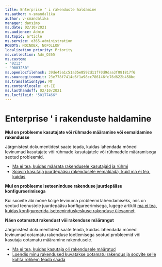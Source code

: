 ```yaml
---
title: Enterprise ' i rakenduste haldamine
ms.author: v-smandalika
author: v-smandalika
manager: dansimp
ms.date: 02/10/2021
ms.audience: Admin
ms.topic: article
ms.service: o365-administration
ROBOTS: NOINDEX, NOFOLLOW
localization_priority: Priority
ms.collection: Adm_O365
ms.custom:
- "8212"
- "9003230"
ms.openlocfilehash: 39de45a1c51a35e8592d11f70d9daa3f081817f6
ms.sourcegitcommit: 23e778f7414e5f1a98cc786146fe76d622b458bc
ms.translationtype: MT
ms.contentlocale: et-EE
ms.lasthandoff: 02/10/2021
ms.locfileid: "50177466"
---
```

# <a name="management-of-enterprise-apps"></a>Enterprise ' i rakenduste haldamine

**Mul on probleeme kasutajate või rühmade määramine või eemaldamine rakendusse**

Järgmistest dokumentidest saate teada, kuidas lahendada mõned levinumad kasutajate või rühmade kasutajatele või rühmadele määramisega seotud probleemid.

- [Ma ei tea, kuidas määrata rakendusele kasutajaid ja rühmi](https://docs.microsoft.com/azure/active-directory/manage-apps/assign-user-or-group-access-portal)
- [Soovin kasutaja juurdepääsu rakendusele eemaldada, kuid ma ei tea, kuidas](https://docs.microsoft.com/azure/active-directory/manage-apps/methods-for-removing-user-access)

**Mul on probleeme iseteeninduse rakenduse juurdepääsu konfigureerimisega**

Kui soovite abi mõne kõige levinuma probleemi lahendamiseks, mis on seotud teenustele juurdepääsu konfigureerimisega, lugege artiklit [ma ei tea, kuidas konfigureerida iseteeninduskeskuse rakenduse ülesannet](https://docs.microsoft.com/azure/active-directory/manage-apps/manage-self-service-access).

**Näen ootamatut rakendust või rakenduse määrangut**

Järgmistest dokumentidest saate teada, kuidas lahendada mõned levinumad ootamatu rakenduse loetlemisega seotud probleemid või kasutaja ootamatu määramine rakendusele.

- [Ma ei tea, kuidas kasutaja oli rakendusele määratud](https://docs.microsoft.com/azure/active-directory/manage-apps/ways-users-get-assigned-to-applications)
- [Loendis minu rakendused kuvatakse ootamatu rakendus ja soovite selle kohta rohkem teada saada](https://docs.microsoft.com/azure/active-directory/manage-apps/application-types)












